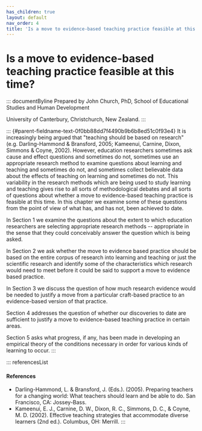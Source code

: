 ```yaml
---
has_children: true
layout: default
nav_order: 4
title: 'Is a move to evidence-based teaching practice feasible at this time? '
---
```

# Is a move to evidence-based teaching practice feasible at this time? 


::: documentByline
Prepared by John Church, PhD, School of Educational Studies and Human
Development

University of Canterbury, Christchurch, New Zealand.
:::

::: {#parent-fieldname-text-0f0bb88dd7f4490b9b6b8ed51c0f93e4}
It is increasingly being argued that "teaching should be based on
research" (e.g. Darling-Hammond & Bransford, 2005; Kameenui, Carnine,
Dixon, Simmons & Coyne, 2002). However, education researchers sometimes
ask cause and effect questions and sometimes do not, sometimes use an
appropriate research method to examine questions about learning and
teaching and sometimes do not, and sometimes collect believable data
about the effects of teaching on learning and sometimes do not. This
variability in the research methods which are being used to study
learning and teaching gives rise to all sorts of methodological debates
and all sorts of questions about whether a move to evidence-based
teaching practice is feasible at this time. In this chapter we examine
some of these questions from the point of view of what has, and has not,
been achieved to date.

In Section 1 we examine the questions about the extent to which
education researchers are selecting appropriate research methods --
appropriate in the sense that they could conceivably answer the question
which is being asked.

In Section 2 we ask whether the move to evidence based practice should
be based on the entire corpus of research into learning and teaching or
just the scientific research and identify some of the characteristics
which research would need to meet before it could be said to support a
move to evidence based practice.

In Section 3 we discuss the question of how much research evidence would
be needed to justify a move from a particular craft-based practice to an
evidence-based version of that practice.

Section 4 addresses the question of whether our discoveries to date are
sufficient to justify a move to evidence-based teaching practice in
certain areas.

Section 5 asks what progress, if any, has been made in developing an
empirical theory of the conditions necessary in order for various kinds
of learning to occur.
:::

::: referencesList
#### References

-   Darling-Hammond, L. & Bransford, J. (Eds.). (2005). Preparing
    teachers for a changing world: What teachers should learn and be
    able to do. San Francisco, CA: Jossey-Bass.
-   Kameenui, E. J., Carnine, D. W., Dixon, R. C., Simmons, D. C., &
    Coyne, M. D. (2002). Effective teaching strategies that accommodate
    diverse learners (2nd ed.). Columbus, OH: Merrill.
:::
